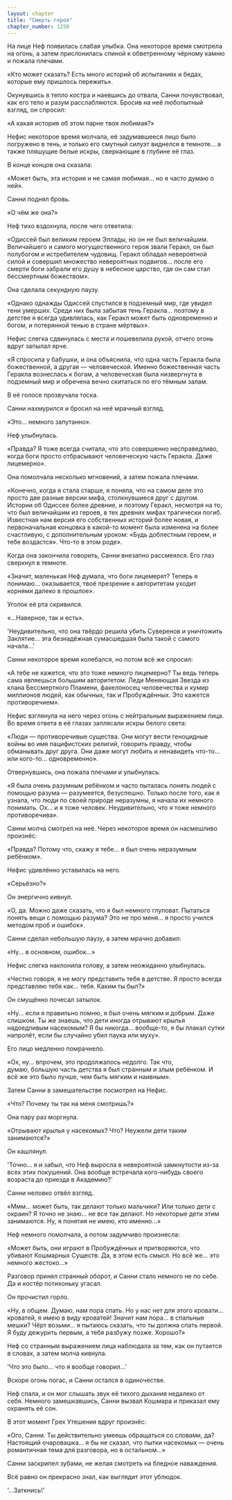 ```yaml
---
layout: chapter
title: "Смерть героя"
chapter_number: 1250
---
```


На лице Неф появилась слабая улыбка. Она некоторое время смотрела на огонь, а затем прислонилась спиной к обветренному чёрному камню и пожала плечами.

«Кто может сказать? Есть много историй об испытаниях и бедах, которые ему пришлось пережить».

Окунувшись в тепло костра и наевшись до отвала, Санни почувствовал, как его тело и разум расслабляются. Бросив на неё любопытный взгляд, он спросил:

«А какая история об этом парне твоя любимая?»

Нефис некоторое время молчала, её задумавшееся лицо было погружено в тень, и только его смутный силуэт виднелся в темноте... а также пляшущие белые искры, сверкающие в глубине её глаз.

В конце концов она сказала:

«Может быть, эта история и не самая любимая... но я часто думаю о ней».

Санни поднял бровь.

«О чём же она?»

Неф тихо вздохнула, после чего ответила:

«Одиссей был великим героем Эллады, но он не был величайшим. Величайшего и самого могущественного героя звали Геракл, он был полубогом и истребителем чудовищ. Геракл обладал невероятной силой и совершил множество невероятных подвигов... после его смерти боги забрали его душу в небесное царство, где он сам стал бессмертным божеством».

Она сделала секундную паузу.

«Однако однажды Одиссей спустился в подземный мир, где увидел тени умерших. Среди них была забытая тень Геракла... поэтому в детстве я всегда удивлялась, как Геракл может быть одновременно и богом, и потерянной тенью в стране мёртвых».

Нефис слегка сдвинулась с места и пошевелила рукой, отчего огонь вдруг запылал ярче.

«Я спросила у бабушки, и она объяснила, что одна часть Геракла была божественной, а другая — человеческой. Именно божественная часть Геракла вознеслась к богам, а человеческая была низвергнута в подземный мир и обречена вечно скитаться по его тёмным залам.

В её голосе прозвучала тоска.

Санни нахмурился и бросил на неё мрачный взгляд.

«Это... немного запутанно».

Неф улыбнулась.

«Правда? Я тоже всегда считала, что это совершенно несправедливо, когда боги просто отбрасывают человеческую часть Геракла. Даже лицемерно».

Она помолчала несколько мгновений, а затем пожала плечами.

«Конечно, когда я стала старше, я поняла, что на самом деле это просто две разные версии мифа, столкнувшиеся друг с другом. Истории об Одиссее более древние, и поэтому Геракл, несмотря на то, что был величайшим из героев, в тех древних мифах трагически погиб. Известная нам версия его собственных историй более новая, и первоначальная концовка в какой-то момент была изменена на более счастливую, с дополнительным уроком: «Будь доблестным героем, и тебе воздастся». Что-то в этом роде».

Когда она закончила говорить, Санни внезапно рассмеялся. Его глаз сверкнул в темноте.

«Значит, маленькая Неф думала, что боги лицемерят? Теперь я понимаю... оказывается, твоё презрение к авторитетам уходит корнями далеко в прошлое».

Уголок её рта скривился.

«...Наверное, так и есть».

'Неудивительно, что она твёрдо решила убить Суверенов и уничтожить Заклятие... эта безнадёжная сумасшедшая была такой с самого начала...'

Санни некоторое время колебался, но потом всё же спросил:

«А тебе не кажется, что это тоже немного лицемерно? Ты ведь теперь сама являешься большим авторитетом. Леди Меняющая Звезда из клана Бессмертного Пламени, факелоносец человечества и кумир миллионов людей, как обычных, так и Пробуждённых. Это кажется противоречием».

Нефис взглянула на него через огонь с нейтральным выражением лица. Во время ответа в её глазах заплясали искры белого света:

«Люди — противоречивые существа. Они могут вести геноцидные войны во имя пацифистских религий, говорить правду, чтобы обманывать друг друга. Они даже могут любить и ненавидеть что-то... или кого-то... одновременно».

Отвернувшись, она пожала плечами и улыбнулась.

«Я была очень разумным ребёнком и часто пыталась понять людей с помощью разума — разумеется, безуспешно. Только после того, как я узнала, что люди по своей природе неразумны, я начала их немного понимать. Ох... и я тоже человек. Неудивительно, что я тоже немного противоречива».

Санни молча смотрел на неё. Через некоторое время он насмешливо произнёс:

«Правда? Потому что, скажу я тебе... я был очень неразумным ребёнком».

Нефис удивлённо уставилась на него.

«Серьёзно?»

Он энергично кивнул.

«О, да. Можно даже сказать, что я был немного глуповат. Пытаться понять вещи с помощью разума? Это не про меня... я просто учился методом проб и ошибок».

Санни сделал небольшую паузу, а затем мрачно добавил:

«Ну... в основном, ошибок...»

Нефис слегка наклонила голову, а затем неожиданно улыбнулась.

«Честно говоря, я не могу представить тебя в детстве. Я просто всегда представляю тебя как... тебя. Каким ты был?»

Он смущённо почесал затылок.

«Ну... если я правильно помню, я был очень мягким и добрым. Даже слишком. Ты же знаешь, что дети иногда отрывают крылья надоедливым насекомым? Я бы никогда... вообще-то, я бы плакал сутки напролёт, если бы случайно убил паука или муху».

Его лицо медленно помрачнело.

«Ох, ну... впрочем, это продолжалось недолго. Так что, думаю, большую часть детства я был странным и злым ребёнком. И всё же это было лучше, чем быть мягким и наивным».

Затем Санни в замешательстве посмотрел на Нефис.

«Что? Почему ты так на меня смотришь?»

Она пару раз моргнула.

«Отрывают крылья у насекомых? Что? Неужели дети таким занимаются?»

Он кашлянул.

'Точно... я и забыл, что Неф выросла в невероятной замкнутости из-за всех этих покушений. Она вообще встречала кого-нибудь своего возраста до приезда в Академию?'

Санни неловко отвёл взгляд.

«Ммм... может быть, так делают только мальчики? Или только дети с окраин? Я точно не знаю... не все так делают. Но некоторые дети этим занимаются. Ну, я понятия не имею, кто именно...»

Неф немного помолчала, а потом задумчиво произнесла:

«Может быть, они играют в Пробуждённых и притворяются, что убивают Кошмарных Существ. Да, в этом есть смысл. Но всё же... это немного жестоко...»

Разговор принял странный оборот, и Санни стало немного не по себе. Да и костёр потихоньку угасал.

Он прочистил горло.

«Ну, в общем. Думаю, нам пора спать. Но у нас нет для этого кровати... кроватей, я имею в виду кроватей! Значит нам пора... в спальные мешки? Чёрт возьми... я пытаюсь сказать, что ты должна спать первой. Я буду дежурить первым, а тебя разбужу позже. Хорошо?»

Неф со странным выражением лица наблюдала за тем, как он путается в словах, а затем молча кивнула.

'Что это было... что я вообще говорил...'

Вскоре огонь погас, и Санни остался в одиночестве.

Неф спала, и он мог слышать звук её тихого дыхания недалеко от себя. Немного замешкавшись, Санни вызвал Кошмара и приказал ему охранять её сон.

В этот момент Грех Утешения вдруг произнёс:

«Ого, Санни. Ты действительно умеешь обращаться со словами, да? Настоящий очаровашка... я бы не сказал, что пытки насекомых — очень романтичная тема для разговора, но в остальном...»

Санни заскрипел зубами, не желая смотреть на бледное наваждения.

Всё равно он прекрасно знал, как выглядит этот ублюдок.

'...Заткнись!'